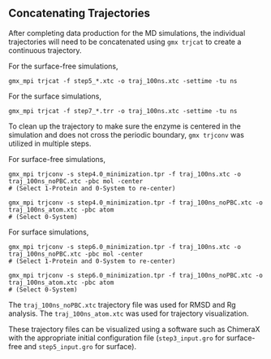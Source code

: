 ## Concatenating Trajectories

After completing data production for the MD simulations, the individual trajectories will need to be concatenated using `gmx trjcat` to create a continuous trajectory.

For the surface-free simulations,

```{bash}
gmx_mpi trjcat -f step5_*.xtc -o traj_100ns.xtc -settime -tu ns
```

For the surface simulations,

```{bash}
gmx_mpi trjcat -f step7_*.trr -o traj_100ns.xtc -settime -tu ns
```

To clean up the trajectory to make sure the enzyme is centered in the simulation and does not cross the periodic boundary, `gmx trjconv` was utilized in multiple steps.

For surface-free simulations,

```{bash}
gmx_mpi trjconv -s step4.0_minimization.tpr -f traj_100ns.xtc -o traj_100ns_noPBC.xtc -pbc mol -center
# (Select 1-Protein and 0-System to re-center)

gmx_mpi trjconv -s step4.0_minimization.tpr -f traj_100ns_noPBC.xtc -o traj_100ns_atom.xtc -pbc atom
# (Select 0-System)
```

For surface simulations,

```{bash}
gmx_mpi trjconv -s step6.0_minimization.tpr -f traj_100ns.xtc -o traj_100ns_noPBC.xtc -pbc mol -center
# (Select 1-Protein and 0-System to re-center)

gmx_mpi trjconv -s step6.0_minimization.tpr -f traj_100ns_noPBC.xtc -o traj_100ns_atom.xtc -pbc atom
# (Select 0-System)
```

The `traj_100ns_noPBC.xtc` trajectory file was used for RMSD and Rg analysis. The `traj_100ns_atom.xtc` was used for trajectory visualization.

These trajectory files can be visualized using a software such as ChimeraX with the appropriate initial configuration file (`step3_input.gro` for surface-free and `step5_input.gro` for surface).
